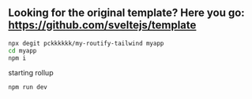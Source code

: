 Looking for the original template? Here you go: https://github.com/sveltejs/template
---

```bash
npx degit pckkkkkk/my-routify-tailwind myapp
cd myapp
npm i
```
starting rollup
```bash
npm run dev
```
